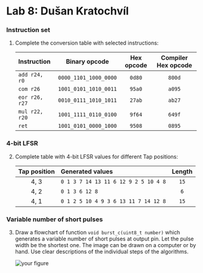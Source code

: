 # Lab 8: Dušan Kratochvíl

### Instruction set

1. Complete the conversion table with selected instructions:

   | **Instruction** | **Binary opcode** | **Hex opcode** | **Compiler Hex opcode** |
   | :-- | :-: | :-: | :-: |
   | `add r24, r0` | `0000_1101_1000_0000` | `0d80` | `800d` |
   | `com r26` | `1001_0101_1010_0011` | `95a0` | `a095` |
   | `eor r26, r27` | `0010_0111_1010_1011` | `27ab` | `ab27` |
   | `mul r22, r20` | `1001_1111_0110_0100` | `9f64` | `649f` |
   | `ret` | `1001_0101_0000_1000` | `9508` | `0895` |

### 4-bit LFSR

2. Complete table with 4-bit LFSR values for different Tap positions:

   | **Tap position** | **Generated values** | **Length** |
   | :-: | :-- | :-: |
   | 4, 3 |`0 1 3 7 14 13 11 6 12 9 2 5 10 4 8` | `15` |
   | 4, 2 | `0 1 3 6 12 8` | `6` |
   | 4, 1 | `0 1 2 5 10 4 9 3 6 13 11 7 14 12 8` | `15` |

### Variable number of short pulses

3. Draw a flowchart of function `void burst_c(uint8_t number)` which generates a variable number of short pulses at output pin. Let the pulse width be the shortest one. The image can be drawn on a computer or by hand. Use clear descriptions of the individual steps of the algorithms.

   ![your figure]()
